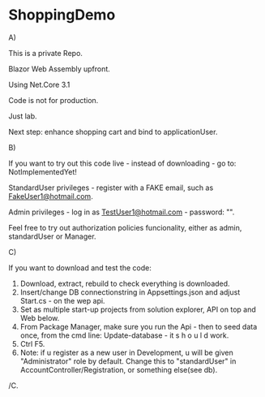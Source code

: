 # ShoppingDemo

A)

This is a private Repo. 

Blazor Web Assembly upfront. 

Using Net.Core 3.1

Code is not for production. 

Just lab.

Next step: enhance shopping cart and bind to applicationUser.

B)

If you want to try out this code live - instead of downloading - go to: NotImplementedYet!

StandardUser privileges - register with a FAKE email, such as FakeUser1@hotmail.com.

Admin privileges - log in as TestUser1@hotmail.com - password: "".

Feel free to try out authorization policies funcionality, either as admin, standardUser or Manager.

C)

If you want to download and test the code:

1. Download, extract, rebuild to check everything is downloaded.
2. Insert/change DB connectionstring in Appsettings.json and adjust Start.cs - on the wep api.
3. Set as multiple start-up projects from solution explorer, API on top and Web below.
4. From Package Manager, make sure you run the Api - then to seed data once, from the cmd line: Update-database  - it s h o u l d work.
5. Ctrl F5.
6. Note: if u register as a new user in Development, u will be given "Administrator" role by default. Change this to "standardUser" in AccountController/Registration,
   or something else(see db).
  
  /C.
